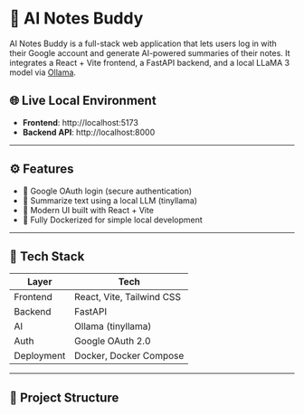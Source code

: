 # 🧠 AI Notes Buddy

AI Notes Buddy is a full-stack web application that lets users log in with their Google account and generate AI-powered summaries of their notes. It integrates a React + Vite frontend, a FastAPI backend, and a local LLaMA 3 model via [Ollama](https://ollama.com/).

## 🌐 Live Local Environment

- **Frontend**: http://localhost:5173  
- **Backend API**: http://localhost:8000

---

## ⚙️ Features

- 🔐 Google OAuth login (secure authentication)
- 🧠 Summarize text using a local LLM (tinyllama)
- 🌈 Modern UI built with React + Vite
- 🐳 Fully Dockerized for simple local development

---

## 🧰 Tech Stack

| Layer        | Tech                      |
|--------------|---------------------------|
| Frontend     | React, Vite, Tailwind CSS |
| Backend      | FastAPI                   |
| AI           | Ollama (tinyllama)          |
| Auth         | Google OAuth 2.0          |
| Deployment   | Docker, Docker Compose    |

---

## 📁 Project Structure

